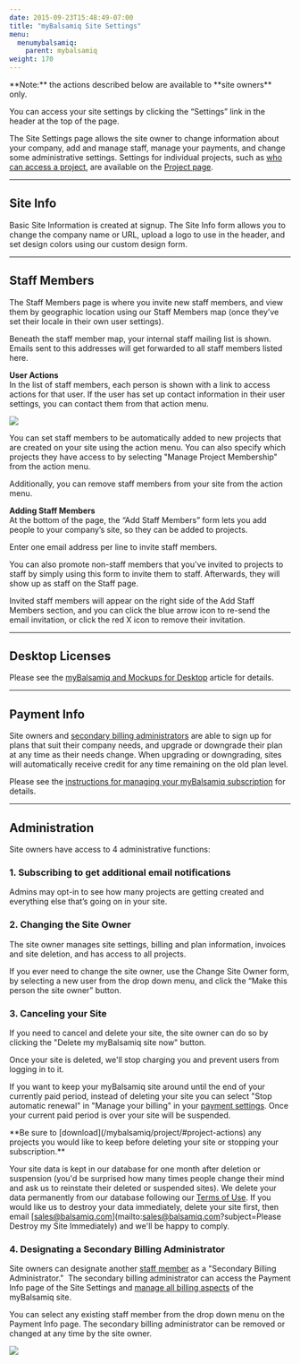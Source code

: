 ```yaml
---
date: 2015-09-23T15:48:49-07:00
title: "myBalsamiq Site Settings"
menu:
  menumybalsamiq:
    parent: mybalsamiq
weight: 170
---
```


<span class="alert alert-info show" role="alert">
**Note:** the actions described below are available to **site owners** only.
</span>

You can access your site settings by clicking the “Settings” link in the header at the top of the page.

The Site Settings page allows the site owner to change information about your company, add and manage staff, manage your payments, and change some administrative settings. Settings for individual projects, such as [who can access a project](/mybalsamiq/project/#setting-access-control), are available on the [Project page](/mybalsamiq/project/).

* * *

## Site Info

Basic Site Information is created at signup. The Site Info form allows you to change the company name or URL, upload a logo to use in the header, and set design colors using our custom design form.

* * *

## Staff Members

The Staff Members page is where you invite new staff members, and view them by geographic location using our Staff Members map (once they’ve set their locale in their own user settings).

Beneath the staff member map, your internal staff mailing list is shown. Emails sent to this addresses will get forwarded to all staff members listed here.

**User Actions**  
 In the list of staff members, each person is shown with a link to access actions for that user. If the user has set up contact information in their user settings, you can contact them from that action menu.

![](http://media.balsamiq.com/img/support/docs/myb/staff-actions.png)

You can set staff members to be automatically added to new projects that are created on your site using the action menu. You can also specify which projects they have access to by selecting "Manage Project Membership" from the action menu.

Additionally, you can remove staff members from your site from the action menu.

**Adding Staff Members**  
At the bottom of the page, the “Add Staff Members” form lets you add people to your company’s site, so they can be added to projects.

Enter one email address per line to invite staff members.

You can also promote non-staff members that you've invited to projects to staff by simply using this form to invite them to staff. Afterwards, they will show up as staff on the Staff page.

Invited staff members will appear on the right side of the Add Staff Members section, and you can click the blue arrow icon to re-send the email invitation, or click the red X icon to remove their invitation.

* * *

## Desktop Licenses

Please see the [myBalsamiq and Mockups for Desktop](http://support.balsamiq.com/customer/portal/articles/232919) article for details.

* * *

## Payment Info

Site owners and [secondary billing administrators](#4-designating-a-secondary-billing-administrator) are able to sign up for plans that suit their company needs, and upgrade or downgrade their plan at any time as their needs change. When upgrading or downgrading, sites will automatically receive credit for any time remaining on the old plan level.

Please see the [instructions for managing your myBalsamiq subscription](http://support.balsamiq.com/customer/portal/articles/1397041) for details.

* * *

## Administration

Site owners have access to 4 administrative functions:

### 1\. Subscribing to get additional email notifications

Admins may opt-in to see how many projects are getting created and everything else that’s going on in your site.

### 2\. Changing the Site Owner

The site owner manages site settings, billing and plan information, invoices and site deletion, and has access to all projects.

If you ever need to change the site owner, use the Change Site Owner form, by selecting a new user from the drop down menu, and click the “Make this person the site owner” button.

### 3\. Canceling your Site

If you need to cancel and delete your site, the site owner can do so by clicking the "Delete my myBalsamiq site now" button.

Once your site is deleted, we'll stop charging you and prevent users from logging in to it.

If you want to keep your myBalsamiq site around until the end of your currently paid period, instead of deleting your site you can select "Stop automatic renewal" in "Manage your billing" in your [payment settings](http://support.balsamiq.com/customer/portal/articles/1397041#stopping). Once your current paid period is over your site will be suspended.

<span class="alert alert-warning show" role="alert">
**Be sure to [download](/mybalsamiq/project/#project-actions) any projects you would like to keep before deleting your site or stopping your subscription.**
</span>

Your site data is kept in our database for one month after deletion or suspension (you'd be surprised how many times people change their mind and ask us to reinstate their deleted or suspended sites). We delete your data permanently from our database following our [Terms of Use](/mybalsamiq/tos/#how-can-i-access-or-correct-my-information). If you would like us to destroy your data immediately, delete your site first, then email [sales@balsamiq.com](mailto:sales@balsamiq.com?subject=Please Destroy my Site Immediately) and we'll be happy to comply.

### 4\. Designating a Secondary Billing Administrator

Site owners can designate another [staff member](/mybalsamiq/sitesettings/#staff-members) as a "Secondary Billing Administrator."  The secondary billing administrator can access the Payment Info page of the Site Settings and [manage all billing aspects](http://support.balsamiq.com/customer/portal/articles/1397041-managing-your-mybalsamiq-subscription) of the myBalsamiq site.

You can select any existing staff member from the drop down menu on the Payment Info page. The secondary billing administrator can be removed or changed at any time by the site owner.

![](http://media.balsamiq.com/img/support/docs/myb/myb_secondary_billing.png)
